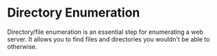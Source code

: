 # Directory Enumeration

Directory/file enumeration is an essential step for enumerating a web server. It allows you to find files and directories you wouldn't be able to otherwise.


